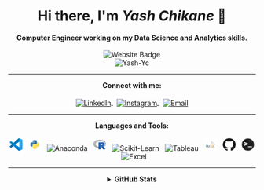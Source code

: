 <h1 align="center">Hi there, I'm <i>Yash Chikane</i> 👋</h1>

<p align="center">
  <b>Computer Engineer working on my Data Science and Analytics skills.</b><br><br>
  <img src="https://img.shields.io/website?label=YC.com&style=for-the-badge&url=https%3A%2F%2FL.com" alt="Website Badge"/><br>
  <img src="https://komarev.com/ghpvc/?username=Yash-Yc&label=Profile%20views&color=0e75b6&style=flat" alt="Yash-Yc" />
</p>

---

<p align="center">
  <b>Connect with me:</b><br><br>
  <a href="https://www.linkedin.com/in/yashchikane" target="_blank">
    <img align="center" alt="LinkedIn" width="22px" src="https://cdn.jsdelivr.net/npm/simple-icons@v3/icons/linkedin.svg" />
  </a>
  &nbsp;
  <a href="https://www.instagram.com/yashchikane_" target="_blank">
    <img align="center" alt="Instagram" width="22px" src="https://cdn.jsdelivr.net/npm/simple-icons@v3/icons/instagram.svg" />
  </a>
  &nbsp;
  <a href="mailto:chikane.yash@rediffmail.com">
    <img align="center" alt="Email" width="22px" src="https://cdn.jsdelivr.net/npm/simple-icons@v3/icons/gmail.svg" />
  </a>
</p>

---

<p align="center">
  <b>Languages and Tools:</b><br><br>

  <img alt="VS Code" width="26px" src="https://raw.githubusercontent.com/github/explore/main/topics/visual-studio-code/visual-studio-code.png" />
  &nbsp;
  <img alt="Python" width="26px" src="https://raw.githubusercontent.com/github/explore/main/topics/python/python.png" />
  &nbsp;
  <img alt="Anaconda" width="41px" src="https://img.shields.io/badge/-342B029.svg?&style=for-the-badge&logo=anaconda&logoColor=white" />
  &nbsp;
  <img alt="R" width="26px" src="https://raw.githubusercontent.com/github/explore/main/topics/r/r.png" />
  &nbsp;
  <img alt="Scikit-Learn" width="29px" src="https://upload.wikimedia.org/wikipedia/commons/0/05/Scikit_learn_logo_small.svg" />
  &nbsp;
  <img alt="Tableau" width="41px" src="https://img.shields.io/badge/-E97627?style=for-the-badge&logo=Tableau&logoColor=white" />
  &nbsp;
  <img alt="MySQL" width="26px" src="https://raw.githubusercontent.com/github/explore/main/topics/mysql/mysql.png" />
  &nbsp;
  <img alt="GitHub" width="26px" src="https://raw.githubusercontent.com/github/explore/main/topics/github/github.png" />
  &nbsp;
  <img alt="Terminal" width="26px" src="https://raw.githubusercontent.com/github/explore/main/topics/terminal/terminal.png" />
  &nbsp;
  <img alt="Excel" width="41px" src="https://img.shields.io/badge/-217346?style=for-the-badge&logo=microsoft-excel" />
</p>

---

<details align="center">
  <summary><b>GitHub Stats</b></summary>
  <br>
  <p align="center">
    <img src="https://github-readme-stats.vercel.app/api?username=Yash-Yc&count_private=true&show_icons=true&theme=default" alt="Yash's GitHub Stats" />
  </p>
</details>
